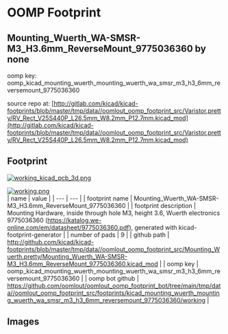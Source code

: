 # OOMP Footprint  
## Mounting_Wuerth_WA-SMSR-M3_H3.6mm_ReverseMount_9775036360  by none  
  
oomp key: oomp_kicad_mounting_wuerth_mounting_wuerth_wa_smsr_m3_h3_6mm_reversemount_9775036360  
  
source repo at: [http://gitlab.com/kicad/kicad-footprints/blob/master/tmp/data//oomlout_oomp_footprint_src/Varistor.pretty/RV_Rect_V25S440P_L26.5mm_W8.2mm_P12.7mm.kicad_mod](http://gitlab.com/kicad/kicad-footprints/blob/master/tmp/data//oomlout_oomp_footprint_src/Varistor.pretty/RV_Rect_V25S440P_L26.5mm_W8.2mm_P12.7mm.kicad_mod)  
## Footprint  
  
[![working_kicad_pcb_3d.png](working_kicad_pcb_3d_600.png)](working_kicad_pcb_3d.png)  
  
[![working.png](working_600.png)](working.png)  
| name | value | 
| --- | --- | 
| footprint name | Mounting_Wuerth_WA-SMSR-M3_H3.6mm_ReverseMount_9775036360 | 
| footprint description | Mounting Hardware, inside through hole M3, height 3.6, Wuerth electronics 9775036360 (https://katalog.we-online.com/em/datasheet/9775036360.pdf), generated with kicad-footprint-generator | 
| number of pads | 9 | 
| github path | http://github.com/kicad/kicad-footprints/blob/master/tmp/data//oomlout_oomp_footprint_src/Mounting_Wuerth.pretty/Mounting_Wuerth_WA-SMSR-M3_H3.6mm_ReverseMount_9775036360.kicad_mod | 
| oomp key | oomp_kicad_mounting_wuerth_mounting_wuerth_wa_smsr_m3_h3_6mm_reversemount_9775036360 | 
| oomp bot github | https://github.com/oomlout/oomlout_oomp_footprint_bot/tree/main/tmp/data//oomlout_oomp_footprint_src/footprints/kicad_mounting_wuerth_mounting_wuerth_wa_smsr_m3_h3_6mm_reversemount_9775036360/working | 
## Images  
